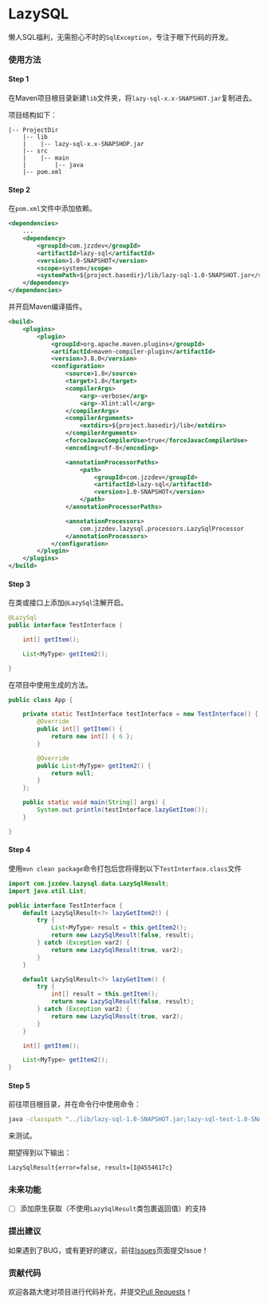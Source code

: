 # LazySQL
懒人SQL福利，无需担心不时的```SqlException```，专注于眼下代码的开发。


### 使用方法

#### Step 1

在Maven项目根目录新建```lib```文件夹，将```lazy-sql-x.x-SNAPSHOT.jar```复制进去。

项目结构如下：

```
|-- ProjectDir
    |-- lib
    |    |-- lazy-sql-x.x-SNAPSHOP.jar
    |-- src
    |    |-- main
    |        |-- java
    |-- pom.xml
```

#### Step 2

在```pom.xml```文件中添加依赖。

```xml
<dependencies>
    ...
    <dependency>
        <groupId>com.jzzdev</groupId>
        <artifactId>lazy-sql</artifactId>
        <version>1.0-SNAPSHOT</version>
        <scope>system</scope>
        <systemPath>${project.basedir}/lib/lazy-sql-1.0-SNAPSHOT.jar</systemPath>
    </dependency>
</dependencies>
```

并开启Maven编译插件。

```xml
<build>
    <plugins>
        <plugin>
            <groupId>org.apache.maven.plugins</groupId>
            <artifactId>maven-compiler-plugin</artifactId>
            <version>3.8.0</version>
            <configuration>
                <source>1.8</source>
                <target>1.8</target>
                <compilerArgs>
                    <arg>-verbose</arg>
                    <arg>-Xlint:all</arg>
                </compilerArgs>
                <compilerArguments>
                    <extdirs>${project.basedir}/lib</extdirs>
                </compilerArguments>
                <forceJavacCompilerUse>true</forceJavacCompilerUse>
                <encoding>utf-8</encoding>

                <annotationProcessorPaths>
                    <path>
                        <groupId>com.jzzdev</groupId>
                        <artifactId>lazy-sql</artifactId>
                        <version>1.0-SNAPSHOT</version>
                    </path>
                </annotationProcessorPaths>

                <annotationProcessors>
                    com.jzzdev.lazysql.processors.LazySqlProcessor
                </annotationProcessors>
            </configuration>
        </plugin>
    </plugins>
</build>
```

#### Step 3

在类或接口上添加```@LazySql```注解开启。

```java
@LazySql
public interface TestInterface {

    int[] getItem();

    List<MyType> getItem2();

}
```

在项目中使用生成的方法。

```java
public class App {

    private static TestInterface testInterface = new TestInterface() {
        @Override
        public int[] getItem() {
            return new int[] { 6 };
        }

        @Override
        public List<MyType> getItem2() {
            return null;
        }
    };

    public static void main(String[] args) {
        System.out.println(testInterface.lazyGetItem());
    }

}
```

#### Step 4

使用```mvn clean package```命令打包后您将得到以下```TestInterface.class```文件

```java
import com.jzzdev.lazysql.data.LazySqlResult;
import java.util.List;

public interface TestInterface {
    default LazySqlResult<?> lazyGetItem2() {
        try {
            List<MyType> result = this.getItem2();
            return new LazySqlResult(false, result);
        } catch (Exception var2) {
            return new LazySqlResult(true, var2);
        }
    }

    default LazySqlResult<?> lazyGetItem() {
        try {
            int[] result = this.getItem();
            return new LazySqlResult(false, result);
        } catch (Exception var2) {
            return new LazySqlResult(true, var2);
        }
    }

    int[] getItem();

    List<MyType> getItem2();
}
```

#### Step 5

前往项目根目录，并在命令行中使用命令：

```bash
java -classpath "../lib/lazy-sql-1.0-SNAPSHOT.jar;lazy-sql-test-1.0-SNAPSHOT.jar" org.example.App
```

来测试。

期望得到以下输出：

```bash
LazySqlResult{error=false, result=[I@4554617c}
```



### 未来功能

- [ ] 添加原生获取（不使用```LazySqlResult```类包裹返回值）的支持



### 提出建议

如果遇到了BUG，或有更好的建议，前往[Issues](https://github.com/nullptrjzz/LazySQL/issues)页面提交Issue！



### 贡献代码

欢迎各路大佬对项目进行代码补充，并提交[Pull Requests](https://github.com/nullptrjzz/LazySQL/pulls)！
